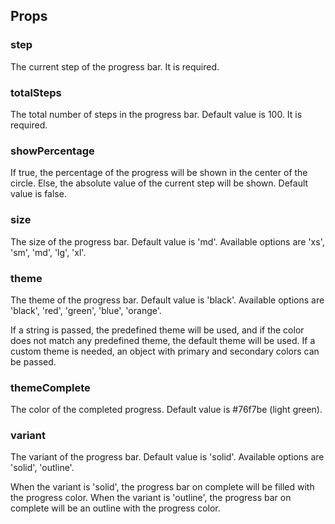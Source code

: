 ## Props

### step

The current step of the progress bar. It is required.

### totalSteps

The total number of steps in the progress bar. Default value is 100. It is
required.

### showPercentage

If true, the percentage of the progress will be shown in the center of the
circle. Else, the absolute value of the current step will be shown. Default
value is false.

### size

The size of the progress bar. Default value is 'md'. Available options are 'xs',
'sm', 'md', 'lg', 'xl'.

### theme

The theme of the progress bar. Default value is 'black'. Available options are
'black', 'red', 'green', 'blue', 'orange'.

If a string is passed, the predefined theme will be used, and if the color does
not match any predefined theme, the default theme will be used. If a custom
theme is needed, an object with primary and secondary colors can be passed.

### themeComplete

The color of the completed progress. Default value is #76f7be (light green).

### variant

The variant of the progress bar. Default value is 'solid'. Available options are
'solid', 'outline'.

When the variant is 'solid', the progress bar on complete will be filled with
the progress color. When the variant is 'outline', the progress bar on complete
will be an outline with the progress color.
